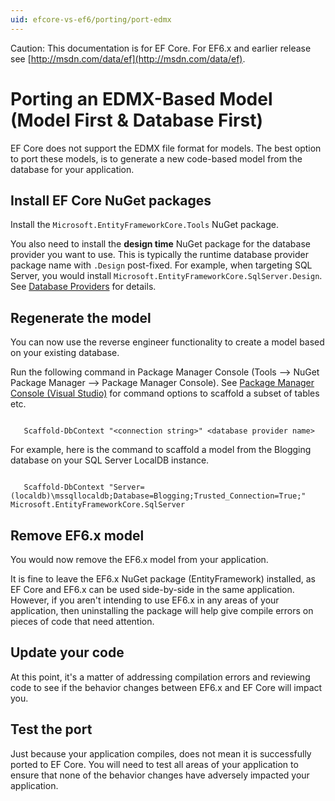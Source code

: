 ```yaml
---
uid: efcore-vs-ef6/porting/port-edmx
---
```

Caution: This documentation is for EF Core. For EF6.x and earlier release see [http://msdn.com/data/ef](http://msdn.com/data/ef).

  # Porting an EDMX-Based Model (Model First & Database First)

EF Core does not support the EDMX file format for models. The best option to port these models, is to generate a new code-based model from the database for your application.

  ## Install EF Core NuGet packages

Install the `Microsoft.EntityFrameworkCore.Tools` NuGet package.

You also need to install the **design time** NuGet package for the database provider you want to use. This is typically the runtime database provider package name with `.Design` post-fixed. For example, when targeting SQL Server, you would install `Microsoft.EntityFrameworkCore.SqlServer.Design`. See [Database Providers](../../providers/index.md) for details.

  ## Regenerate the model

You can now use the reverse engineer functionality to create a model based on your existing database.

Run the following command in Package Manager Console (Tools –> NuGet Package Manager –> Package Manager Console). See [Package Manager Console (Visual Studio)](../../miscellaneous/cli/powershell.md) for command options to scaffold a subset of tables etc.

<!-- literal_block {"ids": [], "classes": [], "xml:space": "preserve", "backrefs": [], "linenos": true, "dupnames": [], "language": "text", "highlight_args": {}, "names": []} -->

````text

   Scaffold-DbContext "<connection string>" <database provider name>
   ````

For example, here is the command to scaffold a model from the Blogging database on your SQL Server LocalDB instance.

<!-- literal_block {"ids": [], "classes": [], "xml:space": "preserve", "backrefs": [], "linenos": true, "dupnames": [], "language": "text", "highlight_args": {}, "names": []} -->

````text

   Scaffold-DbContext "Server=(localdb)\mssqllocaldb;Database=Blogging;Trusted_Connection=True;" Microsoft.EntityFrameworkCore.SqlServer
   ````

  ## Remove EF6.x model

You would now remove the EF6.x model from your application.

It is fine to leave the EF6.x NuGet package (EntityFramework) installed, as EF Core and EF6.x can be used side-by-side in the same application. However, if you aren't intending to use EF6.x in any areas of your application, then uninstalling the package will help give compile errors on pieces of code that need attention.

  ## Update your code

At this point, it's a matter of addressing compilation errors and reviewing code to see if the behavior changes between EF6.x and EF Core will impact you.

  ## Test the port

Just because your application compiles, does not mean it is successfully ported to EF Core. You will need to test all areas of your application to ensure that none of the behavior changes have adversely impacted your application.
